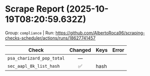 # Scrape Report (2025-10-19T08:20:59.632Z)

Group: `compliance`  |  Run: https://github.com/AlbertoRoca96/scraping-checks-scheduler/actions/runs/18627741457

| Check | Changed | Keys | Error |
|---|:---:|:--|:--|
| `psa_charizard_pop_total` | — |  |  |
| `sec_aapl_8k_list_hash` | ✅ | hash |  |
